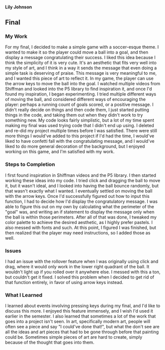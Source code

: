 #### Lily Johnson

##                        Final

### My Work
For my final, I decided to make a simple game with a soccer-esque theme. I wanted to make it so the player could move a ball into a goal, and then display a message congratulating their success. I liked this idea because I think the simplicity of it is very cute. It's an aesthetic that fits very well into my style of art, and I think in a way it sends the message that even doing a simple task is deserving of praise. This message is very meaningful to me, and I wanted this piece of art to reflect it.
In my game, the player can use the arrow keys to move the ball into the goal. I watched multiple videos from Shiffman and looked into the P5 library to find inspiration it, and once I'd found my inspiration, I began experimenting. I tried multiple different ways of moving the ball, and considered different ways of encouraging the player: perhaps a running count of goals scored, or a positive message. I didn't really decide on things and then code them, I just started putting things in the code, and taking them out when they didn't work to try something new. My code looks fairly simplistic, but a lot of my time spent making my final was used trying code that I didn't end up using. I deleted and re-did my project multiple times before I was satisfied. There were still more things I would've added to this project if I'd had the time, I would've liked to have confetti fall with the congratulating message, and I would've liked to do more general decoration of the background, but I enjoyed working on this game, and I'm satisfied with my work.

### Steps to Completion
I first found inspiration in Shiffman videos and the P5 library. I then started working these ideas into my code. I tried click and dragging the ball to move it, but it wasn't ideal, and I looked into having the ball bounce randomly, but that wasn't exactly what I wanted. I eventually settled on moving the ball with the arrow keys. Once I'd successfully figured out how to input this function, I had to decide how I'd display the congratulatory message. I was able to figure this out on my own by calculating what the perimeter of the "goal" was, and writing an if statement to display the message only when the ball is within those perimeters. After all of that was done, I tweaked my color palette to achieve the desired aesthetic, as I highly prefer pastels. I also messed with fonts and such. At this point, I figured I was finished, but then realized that the player may need instructions, so I added those as well.

### Issues
I had an issue with the rollover feature when I was originally using click and drag, where it would only work in the lower right quadrant of the ball. It wouldn't light up if you rolled over it anywhere else. I messed with this a ton, but couldn't get it fixed. I solved this problem when I decided to get rid of that function entirely, in favor of using arrow keys instead.

### What I Learned
I learned about events involving pressing keys during my final, and I'd like to discuss this more. I enjoyed this feature immensely, and I wish I'd used it earlier in the semester. I also learned that sometimes a lot of the work that goes into a project isn't seen. In art, specifically modern art, people will often see a piece and say "I could've done that!", but what the don't see are all the ideas and art pieces that had to be gone through before that painting could be. Sometimes simple pieces of art are hard to create, simply because of the thought that goes into them.
